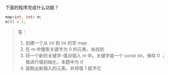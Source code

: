 下面的程序完成什么功能？

```cpp
map<int, int> m;
m[0] = 1;
```

> 答：  
>
> 1. 创建一个从 int 到 int 的空 map
> 2. 在 m 中搜索关键字为 0 的元素，未找到
> 3. 将一个新的关键字-值对插入 m 中。关键字是一个 const int，保存 0 ；值进行值初始化，本题中为 0
> 4. 提取出新插入的元素，并将值 1 赋予它
